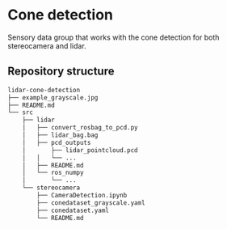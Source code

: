 # Cone detection
Sensory data group that works with the cone detection for both stereocamera and lidar.
## Repository structure
```bash
lidar-cone-detection
├── example_grayscale.jpg
├── README.md
└── src
    ├── lidar
    │   ├── convert_rosbag_to_pcd.py
    │   ├── lidar_bag.bag
    │   ├── pcd_outputs
    │       ├── lidar_pointcloud.pcd
    │   │   └── ...
    │   ├── README.md
    │   └── ros_numpy
    │       └── ...
    └── stereocamera
        ├── CameraDetection.ipynb
        ├── conedataset_grayscale.yaml
        ├── conedataset.yaml
        └── README.md
```
